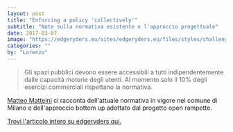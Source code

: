 ```yaml
---
layout: post
title: "Enforcing a policy 'collectively'"
subtitle: "Note sulla normativa esistente e l'approccio progettuale"
date: 2017-03-07
image: "https://edgeryders.eu/sites/edgeryders.eu/files/styles/challenge_response_node/public/response-header-images/node-7745-header.jpg"
categories: ""
by: "Lorenzo"
---
```


> Gli spazi pubblici devono essere accessibili a tutti indipendentemente dalle capacità motorie degli utenti. Al momento solo il 10% degli esercizi commerciali rispettano la normativa.

[Matteo Matteini](https://twitter.com/bazarov23) ci racconta dell'attuale normativa in vigore nel comune di Milano e dell'approccio bottom up adottato dal progetto open rampette.

[Trovi l'articolo intero su edgeryders qui.
](https://edgeryders.eu/en/enforcing-a-policy-collectively)
